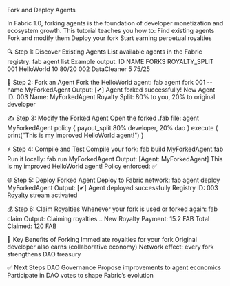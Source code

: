 Fork and Deploy Agents

In Fabric 1.0, forking agents is the foundation of developer monetization and ecosystem growth.
This tutorial teaches you how to:
Find existing agents
Fork and modify them
Deploy your fork
Start earning perpetual royalties

🔍 Step 1: Discover Existing Agents
List available agents in the Fabric registry:
fab agent list
Example output:
ID     NAME           FORKS  ROYALTY_SPLIT
001    HelloWorld     10     80/20
002    DataCleaner    5      75/25

🧩 Step 2: Fork an Agent
Fork the HelloWorld agent:
fab agent fork 001 --name MyForkedAgent
Output:
[✔] Agent forked successfully!
New Agent ID: 003
Name: MyForkedAgent
Royalty Split: 80% to you, 20% to original developer

✍️ Step 3: Modify the Forked Agent
Open the forked .fab file:
agent MyForkedAgent
policy {
  payout_split 80% developer, 20% dao
}
execute {
  print("This is my improved HelloWorld agent!")
}

⚡ Step 4: Compile and Test
Compile your fork:
fab build MyForkedAgent.fab
Run it locally:
fab run MyForkedAgent
Output:
[Agent: MyForkedAgent] This is my improved HelloWorld agent!
Policy enforced: ✅

🌐 Step 5: Deploy Forked Agent
Deploy to Fabric network:
fab agent deploy MyForkedAgent
Output:
[✔] Agent deployed successfully
Registry ID: 003
Royalty stream activated

💰 Step 6: Claim Royalties
Whenever your fork is used or forked again:
fab claim
Output:
Claiming royalties...
New Royalty Payment: 15.2 FAB
Total Claimed: 120 FAB

🔑 Key Benefits of Forking
Immediate royalties for your fork
Original developer also earns (collaborative economy)
Network effect: every fork strengthens DAO treasury

✅ Next Steps
DAO Governance
Propose improvements to agent economics
Participate in DAO votes to shape Fabric’s evolution
